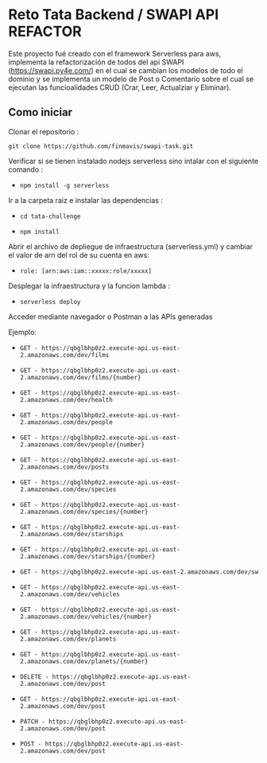 # Reto Tata Backend / SWAPI API REFACTOR

Este proyecto fué creado con el framework Serverless para aws, implementa la refactorización de todos del api SWAPI (https://swapi.py4e.com/) en el cual se cambian los modelos de todo el dominio y se implementa un modelo de Post o Comentario sobre el cual se ejecutan las funcioalidades CRUD (Crar, Leer, Actualziar y Eliminar).

## Como iniciar

Clonar el repositorio :

`git clone https://github.com/finmavis/swapi-task.git`

Verificar si se tienen instalado nodejs serverless sino intalar con el siguiente comando :

- `npm install -g serverless`

Ir a la carpeta raiz e instalar las dependencias :

- `cd tata-challenge`

- `npm install`

Abrir el archivo de depliegue de infraestructura (serverless.yml) y cambiar el valor de arn del rol de su cuenta en aws:

- `role: [arn:aws:iam::xxxxx:role/xxxxx]`

Desplegar la infraestructura y la funcion lambda :

- `serverless deploy`

Acceder mediante navegador o Postman a las APIs generadas

Ejemplo:
- `GET - https://qbglbhp0z2.execute-api.us-east-2.amazonaws.com/dev/films`
- `GET - https://qbglbhp0z2.execute-api.us-east-2.amazonaws.com/dev/films/{number}`
- `GET - https://qbglbhp0z2.execute-api.us-east-2.amazonaws.com/dev/health`
- `GET - https://qbglbhp0z2.execute-api.us-east-2.amazonaws.com/dev/people`
- `GET - https://qbglbhp0z2.execute-api.us-east-2.amazonaws.com/dev/people/{number}`
- `GET - https://qbglbhp0z2.execute-api.us-east-2.amazonaws.com/dev/posts`
- `GET - https://qbglbhp0z2.execute-api.us-east-2.amazonaws.com/dev/species`
- `GET - https://qbglbhp0z2.execute-api.us-east-2.amazonaws.com/dev/species/{number}`
- `GET - https://qbglbhp0z2.execute-api.us-east-2.amazonaws.com/dev/starships`
- `GET - https://qbglbhp0z2.execute-api.us-east-2.amazonaws.com/dev/starships/{number}`
- `GET - https://qbglbhp0z2.execute-api.us-east-2.amazonaws.com/dev/sw`
- `GET - https://qbglbhp0z2.execute-api.us-east-2.amazonaws.com/dev/vehicles`
- `GET - https://qbglbhp0z2.execute-api.us-east-2.amazonaws.com/dev/vehicles/{number}`
- `GET - https://qbglbhp0z2.execute-api.us-east-2.amazonaws.com/dev/planets`
- `GET - https://qbglbhp0z2.execute-api.us-east-2.amazonaws.com/dev/planets/{number}`

- `DELETE - https://qbglbhp0z2.execute-api.us-east-2.amazonaws.com/dev/post`
- `GET - https://qbglbhp0z2.execute-api.us-east-2.amazonaws.com/dev/post`
- `PATCH - https://qbglbhp0z2.execute-api.us-east-2.amazonaws.com/dev/post`
- `POST - https://qbglbhp0z2.execute-api.us-east-2.amazonaws.com/dev/post`
